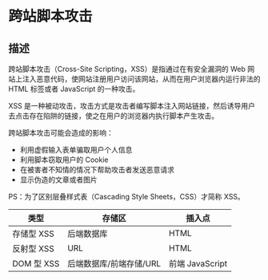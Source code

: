# 跨站脚本攻击

## 描述

跨站脚本攻击（Cross-Site Scripting，XSS）是指通过在有安全漏洞的 Web 网站上注入恶意代码，使网站注册用户访问该网站，从而在用户浏览器内运行非法的 HTML 标签或者 JavaScript 的一种攻击。

XSS 是一种被动攻击，攻击方式是攻击者编写脚本注入网站链接，然后诱导用户去点击存在陷阱的链接，使之在用户的浏览器内执行脚本产生攻击。

跨站脚本攻击可能会造成的影响：

- 利用虚假输入表单骗取用户个人信息
- 利用脚本窃取用户的 Cookie
- 在被害者不知情的情况下帮助攻击者发送恶意请求
- 显示伪造的文章或者图片

PS：为了区别层叠样式表（Cascading Style Sheets，CSS）才简称 XSS。

| 类型       | 存储区                  | 插入点          |
| ---------- | ----------------------- | --------------- |
| 存储型 XSS | 后端数据库              | HTML            |
| 反射型 XSS | URL                     | HTML            |
| DOM 型 XSS | 后端数据库/前端存储/URL | 前端 JavaScript |
